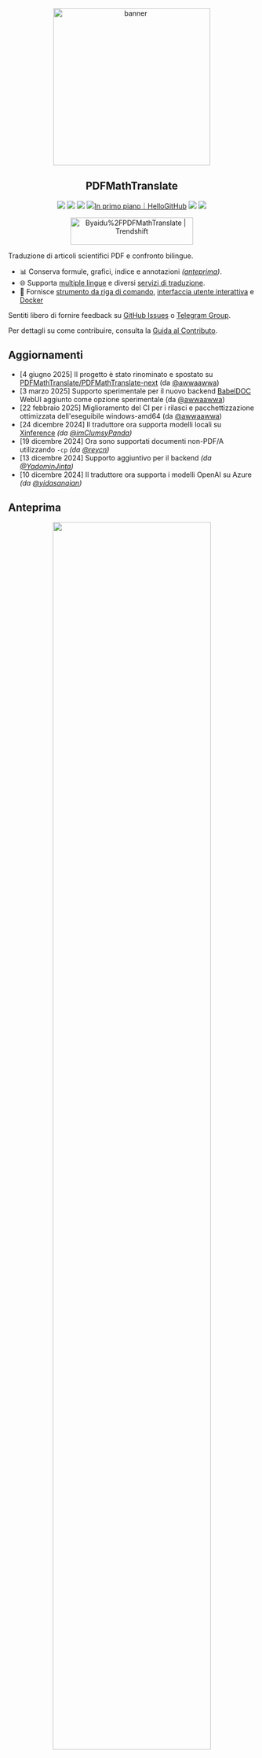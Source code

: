 <div align="center">

<img src="./docs/images/banner.png" width="320px"  alt="banner"/>

<h2 id="Titolo">PDFMathTranslate</h2>

<p>
  <!-- PyPI -->
  <a href="https://pypi.org/project/pdf2zh-next/">
    <img src="https://img.shields.io/pypi/v/pdf2zh-next"></a>
  <a href="https://pepy.tech/projects/pdf2zh-next">
    <img src="https://static.pepy.tech/badge/pdf2zh-next"></a>
  <a href="https://hub.docker.com/repository/docker/awwaawwa/pdfmathtranslate-next/tags">
    <img src="https://img.shields.io/docker/pulls/awwaawwa/pdfmathtranslate-next"></a>
  <a href="https://hellogithub.com/repository/8ec2cfd3ef744762bf531232fa32bc47" target="_blank"><img src="https://api.hellogithub.com/v1/widgets/recommend.svg?rid=8ec2cfd3ef744762bf531232fa32bc47&claim_uid=JQ0yfeBNjaTuqDU&theme=small" alt="In primo piano｜HelloGitHub" /></a>
  <!-- <a href="https://gitcode.com/PDFMathTranslate/PDFMathTranslate-next/overview">
    <img src="https://gitcode.com/PDFMathTranslate/PDFMathTranslate-next/star/badge.svg"></a> -->
  <!-- <a href="https://huggingface.co/spaces/reycn/PDFMathTranslate-Docker">
    <img src="https://img.shields.io/badge/%F0%9F%A4%97-Online%20Demo-FF9E0D"></a> -->
  <!-- <a href="https://www.modelscope.cn/studios/AI-ModelScope/PDFMathTranslate"> -->
    <!-- <img src="https://img.shields.io/badge/ModelScope-Demo-blue"></a> -->
  <!-- <a href="https://github.com/PDFMathTranslate/PDFMathTranslate-next/pulls">
    <img src="https://img.shields.io/badge/contributions-welcome-green"></a> -->
  <a href="https://t.me/+Z9_SgnxmsmA5NzBl">
    <img src="https://img.shields.io/badge/Telegram-2CA5E0?style=flat-squeare&logo=telegram&logoColor=white"></a>
  <!-- License -->
  <a href="./LICENSE">
    <img src="https://img.shields.io/github/license/PDFMathTranslate/PDFMathTranslate-next"></a>
</p>

<a href="https://trendshift.io/repositories/12424" target="_blank"><img src="https://trendshift.io/api/badge/repositories/12424" alt="Byaidu%2FPDFMathTranslate | Trendshift" style="width: 250px; height: 55px;" width="250" height="55"/></a>

</div>

Traduzione di articoli scientifici PDF e confronto bilingue.

- 📊 Conserva formule, grafici, indice e annotazioni _([anteprima](#anteprima))_.
- 🌐 Supporta [multiple lingue](https://pdf2zh-next.com/supported_languages.html) e diversi [servizi di traduzione](https://pdf2zh-next.com/advanced/Documentation-of-Translation-Services.html).
- 🤖 Fornisce [strumento da riga di comando](https://pdf2zh-next.com/getting-started/USAGE_commandline.html), [interfaccia utente interattiva](https://pdf2zh-next.com/getting-started/USAGE_webui.html) e [Docker](https://pdf2zh-next.com/getting-started/INSTALLATION_docker.html)

Sentiti libero di fornire feedback su [GitHub Issues](https://github.com/PDFMathTranslate/PDFMathTranslate-next/issues) o [Telegram Group](https://t.me/+Z9_SgnxmsmA5NzBl).

Per dettagli su come contribuire, consulta la [Guida al Contributo](https://pdf2zh-next.com/community/Contribution-Guide.html).

<h2 id="aggiornamenti">Aggiornamenti</h2>

- [4 giugno 2025] Il progetto è stato rinominato e spostato su [PDFMathTranslate/PDFMathTranslate-next](https://github.com/PDFMathTranslate/PDFMathTranslate-next) (da [@awwaawwa](https://github.com/awwaawwa))
- [3 marzo 2025] Supporto sperimentale per il nuovo backend [BabelDOC](https://github.com/funstory-ai/BabelDOC) WebUI aggiunto come opzione sperimentale (da [@awwaawwa](https://github.com/awwaawwa))
- [22 febbraio 2025] Miglioramento del CI per i rilasci e pacchettizzazione ottimizzata dell'eseguibile windows-amd64 (da [@awwaawwa](https://github.com/awwaawwa))
- [24 dicembre 2024] Il traduttore ora supporta modelli locali su [Xinference](https://github.com/xorbitsai/inference) _(da [@imClumsyPanda](https://github.com/imClumsyPanda))_
- [19 dicembre 2024] Ora sono supportati documenti non-PDF/A utilizzando `-cp` _(da [@reycn](https://github.com/reycn))_
- [13 dicembre 2024] Supporto aggiuntivo per il backend _(da [@YadominJinta](https://github.com/YadominJinta))_
- [10 dicembre 2024] Il traduttore ora supporta i modelli OpenAI su Azure _(da [@yidasanqian](https://github.com/yidasanqian))_

<h2 id="anteprima">Anteprima</h2>

<div align="center">
<!-- <img src="./docs/images/preview.gif" width="80%"  alt="preview"/> -->
<img src="https://s.immersivetranslate.com/assets/r2-uploads/images/babeldoc-preview.png" width="80%"/>
</div>

<h2 id="demo">Servizio Online 🌟</h2>

> [!NOTE]
>
> pdf2zh 2.0 attualmente non fornisce una demo online

Puoi provare la nostra applicazione utilizzando una delle seguenti demo:

- [v1.x Servizio pubblico gratuito](https://pdf2zh.com/) online senza installazione _(consigliato)_.
- [Immersive Translate - BabelDOC](https://app.immersivetranslate.com/babel-doc/) 1000 pagine gratuite al mese. _(consigliato)_
<!-- - [Demo hosted on HuggingFace](https://huggingface.co/spaces/reycn/PDFMathTranslate-Docker)
- [Demo hosted on ModelScope](https://www.modelscope.cn/studios/AI-ModelScope/PDFMathTranslate) without installation. -->

Si noti che le risorse di calcolo della demo sono limitate, quindi si prega di evitarne l'abuso.

<h2 id="install">Installazione e Utilizzo</h2>

### Installazione

1. [**Windows EXE**](https://pdf2zh-next.com/getting-started/INSTALLATION_winexe.html) <small>Consigliato per Windows</small>
2. [**Docker**](https://pdf2zh-next.com/getting-started/INSTALLATION_docker.html) <small>Consigliato per Linux</small>
3. [**uv** (un gestore di pacchetti Python)](https://pdf2zh-next.com/getting-started/INSTALLATION_uv.html) <small>Consigliato per macOS</small>

---

### Utilizzo

1. [Utilizzo di **WebUI**](https://pdf2zh-next.com/getting-started/USAGE_webui.html)
2. [Utilizzo di **Zotero Plugin**](https://github.com/guaguastandup/zotero-pdf2zh) (Programma di terze parti)
3. [Utilizzo di **Commandline**](https://pdf2zh-next.com/getting-started/USAGE_commandline.html)

Per diversi casi d'uso, forniamo metodi distinti per utilizzare il nostro programma. Consulta [questa pagina](./getting-started/getting-started.md) per maggiori informazioni.

<h2 id="usage">Opzioni avanzate</h2>

Per spiegazioni dettagliate, consulta il nostro documento su [Utilizzo avanzato](https://pdf2zh-next.com/advanced/advanced.html) per un elenco completo di ciascuna opzione.

<h2 id="downstream">Sviluppo secondario (API)</h2>

> [!NOTE]
>
> Attualmente, non è fornita alcuna documentazione pertinente. Sarà integrata in seguito. Si prega di attendere con pazienza.


<!-- For downstream applications, please refer to our document about [API Details](./docs/APIS.md) for futher information about:

- [Python API](./docs/APIS.md#api-python), how to use the program in other Python programs
- [HTTP API](./docs/APIS.md#api-http), how to communicate with a server with the program installed -->

<h2 id="langcode">Codice lingua</h2>

Se non sai quale codice utilizzare per tradurre nella lingua di cui hai bisogno, consulta [questa documentazione](https://pdf2zh-next.com/advanced/Language-Codes.html)

<!-- 
<h2 id="todo">TODOs</h2>

- [ ] Parse layout with DocLayNet based models, [PaddleX](https://github.com/PaddlePaddle/PaddleX/blob/17cc27ac3842e7880ca4aad92358d3ef8555429a/paddlex/repo_apis/PaddleDetection_api/object_det/official_categories.py#L81), [PaperMage](https://github.com/allenai/papermage/blob/9cd4bb48cbedab45d0f7a455711438f1632abebe/README.md?plain=1#L102), [SAM2](https://github.com/facebookresearch/sam2)

- [ ] Fix page rotation, table of contents, format of lists

- [ ] Fix pixel formula in old papers

- [ ] Async retry except KeyboardInterrupt

- [ ] Knuth–Plass algorithm for western languages

- [ ] Support non-PDF/A files

- [ ] Plugins of [Zotero](https://github.com/zotero/zotero) and [Obsidian](https://github.com/obsidianmd/obsidian-releases) -->

<h2 id="ringraziamenti">Ringraziamenti</h2>

- [Immersive Translation](https://immersivetranslate.com) sponsorizza codici di riscatto mensili per l'abbonamento Pro per i contributori attivi di questo progetto. Per i dettagli, consulta: [CONTRIBUTOR_REWARD.md](https://github.com/funstory-ai/BabelDOC/blob/main/docs/CONTRIBUTOR_REWARD.md)

- [SiliconFlow](https://siliconflow.cn) fornisce un servizio di traduzione gratuito per questo progetto, alimentato da modelli linguistici di grandi dimensioni (LLM).

- Versione 1.x: [Byaidu/PDFMathTranslate](https://github.com/Byaidu/PDFMathTranslate)


- backend: [BabelDOC](https://github.com/funstory-ai/BabelDOC)

- Libreria PDF: [PyMuPDF](https://github.com/pymupdf/PyMuPDF)

- Analisi PDF: [Pdfminer.six](https://github.com/pdfminer/pdfminer.six)

- Anteprima PDF: [Gradio PDF](https://github.com/freddyaboulton/gradio-pdf)

- Analisi del layout: [DocLayout-YOLO](https://github.com/opendatalab/DocLayout-YOLO)

- Standard PDF: [PDF Explained](https://zxyle.github.io/PDF-Explained/), [PDF Cheat Sheets](https://pdfa.org/resource/pdf-cheat-sheets/)

- Font multilingue: consulta [BabelDOC-Assets](https://github.com/funstory-ai/BabelDOC-Assets)

- [Asynchronize](https://github.com/multimeric/Asynchronize/tree/master?tab=readme-ov-file)

- [Registrazione avanzata con multiprocessing](https://github.com/SebastianGrans/Rich-multiprocess-logging/tree/main)

- Documentazione i18n utilizzando Weblate: [Weblate](https://weblate.org/)

<h2 id="conduct">Prima di inviare il tuo codice</h2>

Accogliamo con favore la partecipazione attiva dei contributori per migliorare pdf2zh. Prima di essere pronto a inviare il tuo codice, consulta il nostro [Codice di Condotta](https://pdf2zh-next.com/community/CODE_OF_CONDUCT.html) e la [Guida al Contributo](https://pdf2zh-next.com/community/Contribution-Guide.html).

<h2 id="contrib">Contributori</h2>

<a href="https://github.com/PDFMathTranslate/PDFMathTranslate-next/graphs/contributors">
  <img src="https://opencollective.com/PDFMathTranslate/contributors.svg?width=890&button=false" />
</a>

![Alt](https://repobeats.axiom.co/api/embed/45529651750579e099960950f757449a410477ad.svg "Repobeats analytics image")

<h2 id="star_hist">Storia delle Stelle</h2>

<a href="https://star-history.com/#PDFMathTranslate/PDFMathTranslate-next&Date">
 <picture>
   <source media="(prefers-color-scheme: dark)" srcset="https://api.star-history.com/svg?repos=PDFMathTranslate/PDFMathTranslate-next&type=Date&theme=dark" />
   <source media="(prefers-color-scheme: light)" srcset="https://api.star-history.com/svg?repos=PDFMathTranslate/PDFMathTranslate-next&type=Date" />
   <img alt="Star History Chart" src="https://api.star-history.com/svg?repos=PDFMathTranslate/PDFMathTranslate-next&type=Date"/>
 </picture>
</a>

<div align="right"> 
<h6><small>Parte del contenuto di questa pagina è stata tradotta da GPT e potrebbe contenere errori.</small></h6>